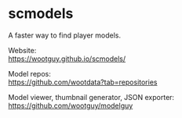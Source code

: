 # scmodels

A faster way to find player models.

Website:  
https://wootguy.github.io/scmodels/

Model repos:  
https://github.com/wootdata?tab=repositories

Model viewer, thumbnail generator, JSON exporter:  
https://github.com/wootguy/modelguy
